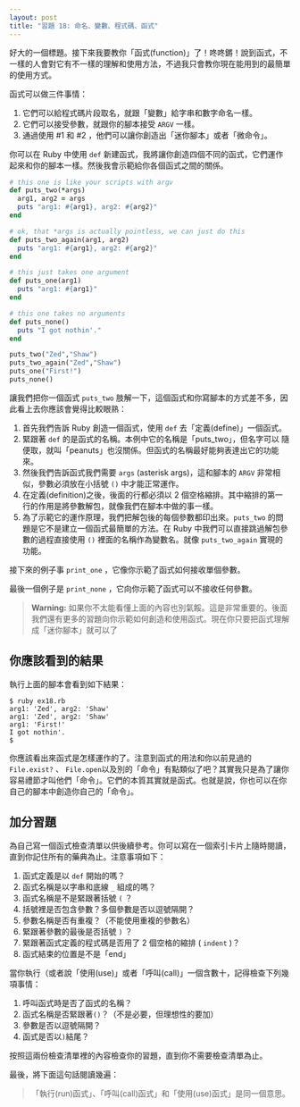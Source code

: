 ```yaml
---
layout: post
title: "習題 18: 命名、變數、程式碼、函式"
---
```


好大的一個標題。接下來我要教你「函式(function)」了！咚咚鏘！說到函式，不一樣的人會對它有不一樣的理解和使用方法，不過我只會教你現在能用到的最簡單的使用方式。

函式可以做三件事情：

1. 它們可以給程式碼片段取名，就跟「變數」給字串和數字命名一樣。
2. 它們可以接受參數，就跟你的腳本接受 `ARGV` 一樣。
3. 通過使用 #1 和 #2 ，他們可以讓你創造出「迷你腳本」或者「微命令」。

你可以在 Ruby 中使用 `def` 新建函式，我將讓你創造四個不同的函式，它們運作起來和你的腳本一樣。然後我會示範給你各個函式之間的關係。

```ruby
# this one is like your scripts with argv
def puts_two(*args)
  arg1, arg2 = args
  puts "arg1: #{arg1}, arg2: #{arg2}"
end

# ok, that *args is actually pointless, we can just do this
def puts_two_again(arg1, arg2)
  puts "arg1: #{arg1}, arg2: #{arg2}"
end

# this just takes one argument
def puts_one(arg1)
  puts "arg1: #{arg1}"
end

# this one takes no arguments
def puts_none()
  puts "I got nothin'."
end

puts_two("Zed","Shaw")
puts_two_again("Zed","Shaw")
puts_one("First!")
puts_none()
```

讓我們把你一個函式 `puts_two` 肢解一下，這個函式和你寫腳本的方式差不多，因此看上去你應該會覺得比較眼熟：

1. 首先我們告訴 Ruby 創造一個函式，使用 `def` 去「定義(define)」一個函式。
2. 緊跟著 `def` 的是函式的名稱。本例中它的名稱是「puts_two」，但名字可以   隨便取，就叫「peanuts」也沒關係。但函式的名稱最好能夠表達出它的功能來。
3. 然後我們告訴函式我們需要 `args` (asterisk args)，這和腳本的 `ARGV` 非常相似，參數必須放在小括號 `()` 中才能正常運作。
4. 在定義(definition)之後，後面的行都必須以 2 個空格縮排。其中縮排的第一行的作用是將參數解包，就像我們在腳本中做的事一樣。
5. 為了示範它的運作原理，我們把解包後的每個參數都印出來。`puts_two` 的問題是它不是建立一個函式最簡單的方法。在 Ruby 中我們可以直接跳過解包參數的過程直接使用 `()` 裡面的名稱作為變數名。就像 `puts_two_again` 實現的功能。

接下來的例子事 `print_one` ，它像你示範了函式如何接收單個參數。

最後一個例子是 `print_none` ，它向你示範了函式可以不接收任何參數。

> **Warning:** 如果你不太能看懂上面的內容也別氣餒。這是非常重要的。後面我們還有更多的習題向你示範如何創造和使用函式。現在你只要把函式理解成「迷你腳本」就可以了

## 你應該看到的結果

執行上面的腳本會看到如下結果：

    $ ruby ex18.rb
    arg1: 'Zed', arg2: 'Shaw'
    arg1: 'Zed', arg2: 'Shaw'
    arg1: 'First!'
    I got nothin'.
    $

你應該看出來函式是怎樣運作的了。注意到函式的用法和你以前見過的 `File.exist?` 、 `File.open`以及別的「命令」有點類似了吧？其實我只是為了讓你容易禮節才叫他們「命令」。它們的本質其實就是函式。也就是說，你也可以在你自己的腳本中創造你自己的「命令」。

## 加分習題

為自己寫一個函式檢查清單以供後續參考。你可以寫在一個索引卡片上隨時閱讀，直到你記住所有的藥典為止。注意事項如下：

1. 函式定義是以 `def` 開始的嗎？
2. 函式名稱是以字串和底線 `_` 組成的嗎？
3. 函式名稱是不是緊跟著括號 `(` ？
4. 括號裡是否包含參數？多個參數是否以逗號隔開？
5. 參數名稱是否有重複？（不能使用重複的參數名）
6. 緊跟著參數的最後是否括號 `)` ？
7. 緊跟著函式定義的程式碼是否用了 2 個空格的縮排 ( `indent` )？
8. 函式結束的位置是不是「end」

當你執行（或者說「使用(use)」或者「呼叫(call)」一個含數十，記得檢查下列幾項事情：

1. 呼叫函式時是否了函式的名稱？
2. 函式名稱是否緊跟著`()`？（不是必要，但理想性的要加）
3. 參數是否以逗號隔開？
4. 函式是否以`)`結尾？

按照這兩份檢查清單裡的內容檢查你的習題，直到你不需要檢查清單為止。

最後，將下面這句話閱讀幾遍：

>「執行(run)函式」、「呼叫(call)函式」和「使用(use)函式」是同一個意思。
